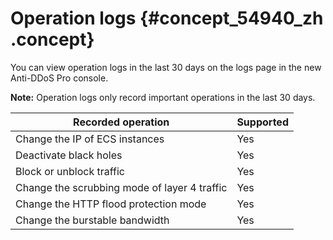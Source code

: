 # Operation logs {#concept_54940_zh .concept}

You can view operation logs in the last 30 days on the logs page in the new Anti-DDoS Pro console.

**Note:** Operation logs only record important operations in the last 30 days.

|Recorded operation|Supported|
|------------------|---------|
|Change the IP of ECS instances|Yes|
|Deactivate black holes|Yes|
|Block or unblock traffic|Yes|
|Change the scrubbing mode of layer 4 traffic|Yes|
|Change the HTTP flood protection mode|Yes|
|Change the burstable bandwidth|Yes|

